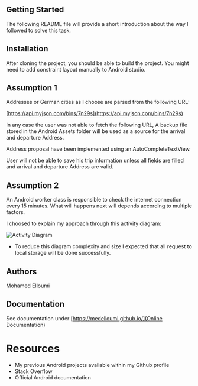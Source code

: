 ##  Getting Started

The following README file will provide a short introduction about the way I followed to solve this task.

## Installation

After cloning the project, you should be able to build the project. You might need to add constraint layout manually to Android studio.

## Assumption 1

Addresses or German cities as I choose are parsed from the following URL: 

[https://api.myjson.com/bins/7n29s](https://api.myjson.com/bins/7n29s)

In any case the user was not able to fetch the following URL, A backup file stored in the Android Assets folder will be used as a source for the arrival and departure Address.

Address proposal have been implemented using an AutoCompleteTextView.

User will not be able to save his trip information unless all fields are filled and arrival and departure Address are valid.

## Assumption 2

An Android worker class is responsible to check the internet connection every 15 minutes. What will happens next will depends according to multiple factors.

I choosed to explain my approach through this activity diagram: 

![Activity Diagram](https://i.imgur.com/kfFLWIg.png)

* To reduce this diagram complexity and size I expected that all request to local storage will be done successfully.

## Authors

Mohamed Elloumi

## Documentation

See documentation under [https://medelloumi.github.io/](Online Documentation)


# Resources

- My previous Android projects available within my Github profile
- Stack Overflow
- Official Android documentation 
